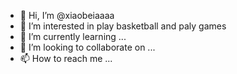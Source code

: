 - 👋 Hi, I’m @xiaobeiaaaa
- 👀 I’m interested in play basketball and paly games
- 🌱 I’m currently learning ...
- 💞️ I’m looking to collaborate on ...
- 📫 How to reach me ...

<!---
xiaobeiaaaa/xiaobeiaaaa is a ✨ special ✨ repository because its `README.md` (this file) appears on your GitHub profile.
You can click the Preview link to take a look at your changes.
--->
